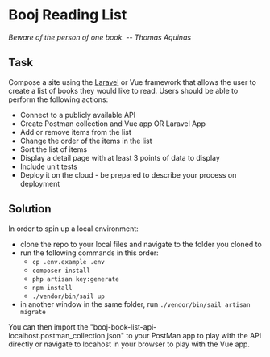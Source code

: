 # Booj Reading List

*Beware of the person of one book. -- Thomas Aquinas*

## Task

Compose a site using the [Laravel](https://laravel.com/) or Vue framework that allows the user to create a list of books
they would like to read. Users should be able to perform the following actions:

* Connect to a publicly available API
* Create Postman collection and Vue app OR Laravel App
* Add or remove items from the list
* Change the order of the items in the list
* Sort the list of items
* Display a detail page with at least 3 points of data to display
* Include unit tests
* Deploy it on the cloud - be prepared to describe your process on deployment

## Solution

In order to spin up a local environment:

* clone the repo to your local files and navigate to the folder you cloned to
* run the following commands in this order:
    * `cp .env.example .env`
    * `composer install`
    * `php artisan key:generate`
    * `npm install`
    * `./vendor/bin/sail up`
* in another window in the same folder, run `./vendor/bin/sail artisan migrate`

You can then import the "booj-book-list-api-localhost.postman_collection.json" to your PostMan app to play with the API
directly or navigate to locahost in your browser to play with the Vue app.

